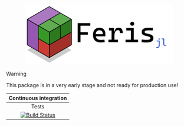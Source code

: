 <p align = "center">
    <img src = "resources/logo/logo.png" alt = "feris logo" width = "400px">
</p>

> [!WARNING]
> This package is in a very early stage and not ready for production use!

|                                                                                 **Continuous integration**                                                                                |
|:-----------------------------------------------------------------------------------------------------------------------------------------------------------------------------------------:|
| Tests                                                                                                                                                                                     |
| [![Build Status](https://github.com/schmaeke/Feris.jl/actions/workflows/CI.yml/badge.svg?branch=main)](https://github.com/schmaeke/Feris.jl/actions/workflows/CI.yml?query=branch%3Amain) |
